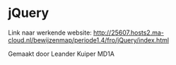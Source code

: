 # jQuery

Link naar werkende website: http://25607.hosts2.ma-cloud.nl/bewijzenmap/periode1.4/fro/jQuery/index.html

Gemaakt door Leander Kuiper MD1A
